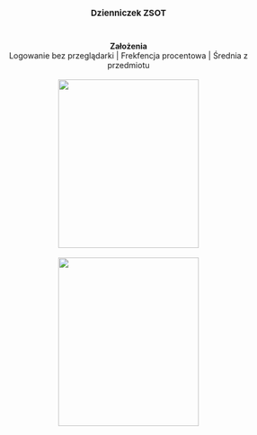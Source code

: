 <h1 align="center" style="font-size: 15px;">
Dzienniczek ZSOT
</h1>
<br/>
<p align="center">
  <b>Założenia</b><br>
  <a>Logowanie bez przeglądarki</a> |
  <a>Frekfencja procentowa</a> |
  <a>Średnia z przedmiotu</a>
  <br><br>
  <img src="https://raw.githubusercontent.com/kczmvk/Dzienniczek/master/images/login-screen.png" height="300" width="250">
    <br><br>
    <img src="https://raw.githubusercontent.com/kczmvk/Dzienniczek/master/images/app_screen.png" height="300" width="250">
</p>

